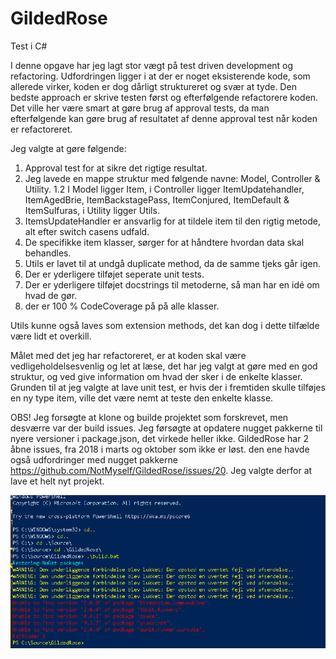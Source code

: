 # GildedRose
 Test i C#

I denne opgave har jeg lagt stor vægt på test driven development og refactoring. Udfordringen ligger i at der er noget eksisterende kode, som allerede virker, koden er dog dårligt struktureret og svær at tyde. Den bedste approach er skrive testen først og efterfølgende refactorere koden. Det ville her være smart at gøre brug af approval tests, da man efterfølgende kan gøre brug af resultatet af denne approval test når koden er refactoreret.

Jeg valgte at gøre følgende:

 1. Approval test for at sikre det rigtige resultat.
 2. Jeg lavede en mappe struktur med følgende navne: Model, Controller & Utility.
    1.2 I Model ligger Item, i Controller ligger ItemUpdatehandler, ItemAgedBrie, ItemBackstagePass, ItemConjured, ItemDefault & ItemSulfuras,
    i Utility ligger Utils.
 3. ItemsUpdateHandler er ansvarlig for at tildele item til den rigtig metode, alt efter switch casens udfald.
 4. De specifikke item klasser, sørger for at håndtere hvordan data skal behandles.
 5. Utils er lavet til at undgå duplicate method, da de samme tjeks går igen.
 6. Der er yderligere tilføjet seperate unit tests.
 7. Der er yderligere tilføjet docstrings til metoderne, så man har en idé om hvad de gør.
 8. der er 100 % CodeCoverage på på alle klasser. 

Utils kunne også laves som extension methods, det kan dog i dette tilfælde være lidt et overkill.

Målet med det jeg har refactoreret, er at koden skal være vedligeholdelsesvenlig og let at læse, det har jeg valgt at gøre med en god struktur, og ved give information om hvad der sker i de enkelte klasser.
Grunden til at jeg valgte at lave unit test, er hvis der i fremtiden skulle tilføjes en ny type item, ville det være nemt at teste den enkelte klasse.

OBS! Jeg forsøgte at klone og builde projektet som forskrevet, men desværre var der build issues. Jeg førsøgte at opdatere nugget pakkerne til nyere versioner i package.json, det virkede heller ikke. GildedRose har 2 åbne issues, fra 2018 i marts og oktober som ikke er løst. den ene havde også udfordringer med nugget pakkerne https://github.com/NotMyself/GildedRose/issues/20. Jeg valgte derfor at lave et helt nyt projekt. 

![alt text](https://github.com/michaelSteinmejer/GildedRose/blob/master/error.PNG)
